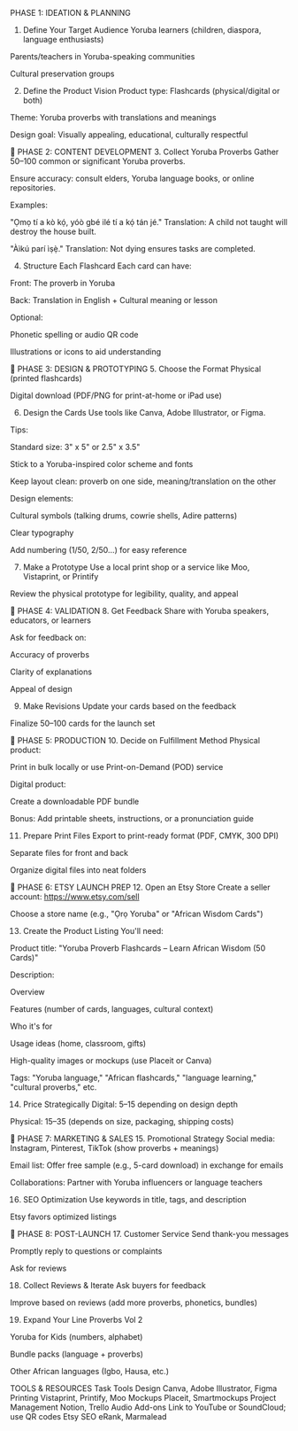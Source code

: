 PHASE 1: IDEATION & PLANNING

1. Define Your Target Audience
   Yoruba learners (children, diaspora, language enthusiasts)

Parents/teachers in Yoruba-speaking communities

Cultural preservation groups

2. Define the Product Vision
   Product type: Flashcards (physical/digital or both)

Theme: Yoruba proverbs with translations and meanings

Design goal: Visually appealing, educational, culturally respectful

🔹 PHASE 2: CONTENT DEVELOPMENT 3. Collect Yoruba Proverbs
Gather 50–100 common or significant Yoruba proverbs.

Ensure accuracy: consult elders, Yoruba language books, or online repositories.

Examples:

"Ọmọ tí a kò kọ́, yóò gbé ilé tí a kọ́ tán jé."
Translation: A child not taught will destroy the house built.

"Àìkú parí ìṣẹ̀."
Translation: Not dying ensures tasks are completed.

4. Structure Each Flashcard
   Each card can have:

Front: The proverb in Yoruba

Back: Translation in English + Cultural meaning or lesson

Optional:

Phonetic spelling or audio QR code

Illustrations or icons to aid understanding

🔹 PHASE 3: DESIGN & PROTOTYPING 5. Choose the Format
Physical (printed flashcards)

Digital download (PDF/PNG for print-at-home or iPad use)

6. Design the Cards
   Use tools like Canva, Adobe Illustrator, or Figma.

Tips:

Standard size: 3" x 5" or 2.5" x 3.5"

Stick to a Yoruba-inspired color scheme and fonts

Keep layout clean: proverb on one side, meaning/translation on the other

Design elements:

Cultural symbols (talking drums, cowrie shells, Adire patterns)

Clear typography

Add numbering (1/50, 2/50…) for easy reference

7. Make a Prototype
   Use a local print shop or a service like Moo, Vistaprint, or Printify

Review the physical prototype for legibility, quality, and appeal

🔹 PHASE 4: VALIDATION 8. Get Feedback
Share with Yoruba speakers, educators, or learners

Ask for feedback on:

Accuracy of proverbs

Clarity of explanations

Appeal of design

9. Make Revisions
   Update your cards based on the feedback

Finalize 50–100 cards for the launch set

🔹 PHASE 5: PRODUCTION 10. Decide on Fulfillment Method
Physical product:

Print in bulk locally or use Print-on-Demand (POD) service

Digital product:

Create a downloadable PDF bundle

Bonus: Add printable sheets, instructions, or a pronunciation guide

11. Prepare Print Files
    Export to print-ready format (PDF, CMYK, 300 DPI)

Separate files for front and back

Organize digital files into neat folders

🔹 PHASE 6: ETSY LAUNCH PREP 12. Open an Etsy Store
Create a seller account: https://www.etsy.com/sell

Choose a store name (e.g., "Ọrọ Yoruba" or "African Wisdom Cards")

13. Create the Product Listing
    You'll need:

Product title: "Yoruba Proverb Flashcards – Learn African Wisdom (50 Cards)"

Description:

Overview

Features (number of cards, languages, cultural context)

Who it's for

Usage ideas (home, classroom, gifts)

High-quality images or mockups (use Placeit or Canva)

Tags: "Yoruba language," "African flashcards," "language learning," "cultural proverbs," etc.

14. Price Strategically
    Digital: $5–$15 depending on design depth

Physical: $15–$35 (depends on size, packaging, shipping costs)

🔹 PHASE 7: MARKETING & SALES 15. Promotional Strategy
Social media: Instagram, Pinterest, TikTok (show proverbs + meanings)

Email list: Offer free sample (e.g., 5-card download) in exchange for emails

Collaborations: Partner with Yoruba influencers or language teachers

16. SEO Optimization
    Use keywords in title, tags, and description

Etsy favors optimized listings

🔹 PHASE 8: POST-LAUNCH 17. Customer Service
Send thank-you messages

Promptly reply to questions or complaints

Ask for reviews

18. Collect Reviews & Iterate
    Ask buyers for feedback

Improve based on reviews (add more proverbs, phonetics, bundles)

19. Expand Your Line
    Proverbs Vol 2

Yoruba for Kids (numbers, alphabet)

Bundle packs (language + proverbs)

Other African languages (Igbo, Hausa, etc.)

TOOLS & RESOURCES
Task Tools
Design Canva, Adobe Illustrator, Figma
Printing Vistaprint, Printify, Moo
Mockups Placeit, Smartmockups
Project Management Notion, Trello
Audio Add-ons Link to YouTube or SoundCloud; use QR codes
Etsy SEO eRank, Marmalead
